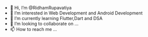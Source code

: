 - 👋 Hi, I’m @RidhamRupavatiya
- 👀 I’m interested in Web Development and Android Development
- 🌱 I’m currently learning Flutter,Dart and DSA
- 💞️ I’m looking to collaborate on ...
- 📫 How to reach me ...

<!---
RidhamRupavatiya/RidhamRupavatiya is a ✨ special ✨ repository because its `README.md` (this file) appears on your GitHub profile.
You can click the Preview link to take a look at your changes.
--->
